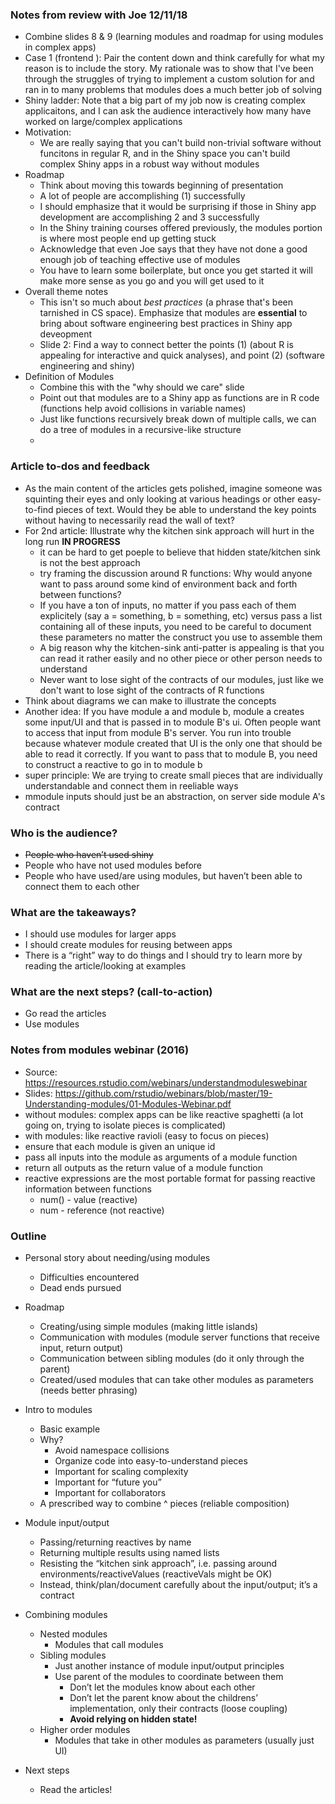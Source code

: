 ### Notes from review with Joe 12/11/18

* Combine slides 8 & 9 (learning modules and roadmap for using modules in complex apps)
* Case 1 (frontend ): Pair the content down and think carefully for what my reason is to include the story. My rationale was to show that I've been through the struggles of trying to implement a custom solution for and ran in to many problems that modules does a much better job of solving
* Shiny ladder: Note that a big part of my job now is creating complex applicaitons, and I can ask the audience interactively how many have worked on large/complex applications
* Motivation:
    + We are really saying that you can't build non-trivial software without funcitons in regular R, and in the Shiny space you can't build complex Shiny apps in a robust way without modules
* Roadmap
    + Think about moving this towards beginning of presentation
    + A lot of people are accomplishing (1) successfully
    + I should emphasize that it would be surprising if those in Shiny app development are accomplishing 2 and 3 successfully
    + In the Shiny training courses offered previously, the modules portion is where most people end up getting stuck
    + Acknowledge that even Joe says that they have not done a good enough job of teaching effective use of modules
    + You have to learn some boilerplate, but once you get started it will make more sense as you go and you will get used to it
* Overall theme notes
    + This isn't so much about _best practices_ (a phrase that's been tarnished in CS space). Emphasize that modules are __essential__ to bring about software engineering best practices in Shiny app deveopment
    + Slide 2: Find a way to connect better the points (1) (about R is appealing for interactive and quick analyses), and point (2) (software engineering and shiny)
* Definition of Modules
    + Combine this with the "why should we care" slide
    + Point out that modules are to a Shiny app as functions are in R code (functions help avoid collisions in variable names)
    + Just like functions recursively break down of multiple calls, we can do a tree of modules in a recursive-like structure
    + 

### Article to-dos and feedback

* As the main content of the articles gets polished, imagine someone was squinting their eyes and only looking at various headings or other easy-to-find pieces of text. Would they be able to understand the key points without having to necessarily read the wall of text?
* For 2nd article: Illustrate why the kitchen sink approach will hurt in the long run __IN PROGRESS__
    + it can be hard to get poeple to believe that hidden state/kitchen sink is not the best approach
    + try framing the discussion around R functions: Why would anyone want to pass around some kind of environment back and forth between functions?
    + If you have a ton of inputs, no matter if you pass each of them explicitely (say a = something, b = something, etc) versus pass a list containing all of these inputs, you need to be careful to document these parameters no matter the construct you use to assemble them
    + A big reason why the kitchen-sink anti-patter is appealing is that you can read it rather easily and no other piece or other person needs to understand
    + Never want to lose sight of the contracts of our modules, just like we don't want to lose sight of the contracts of R functions
* Think about diagrams we can make to illustrate the concepts
* Another idea: If you have module a and module b, module a creates some input/UI and that is passed in to module B's ui.  Often people want to access that input from module B's server. You run into trouble because whatever module created that UI is the only one that should be able to read it correctly.  If you want to pass that to module B, you need to construct a reactive to go in to module b
* super principle: We are trying to create small pieces that are individually understandable and connect them in reeliable ways
* mmodule inputs should just be an abstraction, on server side module A's contract 

### Who is the audience?
* ~~People who haven’t used shiny~~
* People who have not used modules before
* People who have used/are using modules, but haven’t been able to connect them to each other

### What are the takeaways?
* I should use modules for larger apps
* I should create modules for reusing between apps
* There is a “right” way to do things and I should try to learn more by reading the article/looking at examples

### What are the next steps? (call-to-action)
* Go read the articles
* Use modules

### Notes from modules webinar (2016)

* Source: https://resources.rstudio.com/webinars/understandmoduleswebinar 
* Slides: https://github.com/rstudio/webinars/blob/master/19-Understanding-modules/01-Modules-Webinar.pdf 
* without modules: complex apps can be like reactive spaghetti (a lot going on, trying to isolate pieces is complicated)
* with modules: like reactive ravioli (easy to focus on pieces)
* ensure that each module is given an unique id
* pass all inputs into the module as arguments of a module function
* return all outputs as the return value of a module function
* reactive expressions are the most portable format for passing reactive information between functions
    + num() - value (reactive)
    * num - reference (not reactive)


### Outline

* Personal story about needing/using modules
    * Difficulties encountered
    *  Dead ends pursued

* Roadmap
    * Creating/using simple modules (making little islands)
    * Communication with modules (module server functions that receive input, return output)
    * Communication between sibling modules (do it only through the parent)
    * Created/used modules that can take other modules as parameters (needs better phrasing)

* Intro to modules
    * Basic example
    * Why?
        + Avoid namespace collisions
        + Organize code into easy-to-understand pieces
        + Important for scaling complexity
        + Important for “future you”
        + Important for collaborators
    * A prescribed way to combine ^ pieces (reliable composition)

* Module input/output
    *  Passing/returning reactives by name
    *  Returning multiple results using named lists
    *  Resisting the “kitchen sink approach”, i.e. passing around environments/reactiveValues (reactiveVals might be OK)
    *  Instead, think/plan/document carefully about the input/output; it’s a contract

* Combining modules
    *  Nested modules
        + Modules that call modules
    *  Sibling modules
        + Just another instance of module input/output principles
        + Use parent of the modules to coordinate between them
             + Don’t let the modules know about each other
             + Don’t let the parent know about the childrens’ implementation, only their contracts (loose coupling)
             + **Avoid relying on hidden state!**
    *  Higher order modules
        + Modules that take in other modules as parameters (usually just UI)    

* Next steps
    * Read the articles!
